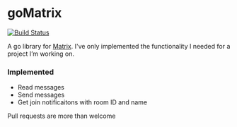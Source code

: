 goMatrix
======
[![Build Status](https://travis-ci.org/geir54/goMatrix.svg?branch=master)](https://travis-ci.org/geir54/goMatrix)

A go library for [Matrix](https://matrix.org). I've only implemented the functionality I needed for a project I’m working on.

### Implemented
* Read messages
* Send messages
* Get join notificaitons with room ID and name

Pull requests are more than welcome

